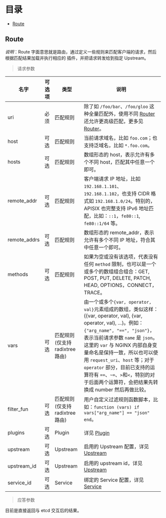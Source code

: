 
目录
===

* [Route](#route)

## Route

*说明*：Route 字面意思就是路由，通过定义一些规则来匹配客户端的请求，然后根据匹配结果加载并执行相应的
插件，并把请求转发给到指定 Upstream。

> 请求参数

|名字      |可选项   |类型 |说明        |
|---------|---------|----|-----------|
|uri      |必须 |匹配规则|除了如 `/foo/bar`、`/foo/gloo` 这种全量匹配外，使用不同 [Router](architecture-design-cn.md#router) 还允许更高级匹配，更多见 [Router](architecture-design-cn.md#router)。|
|host     |可选 |匹配规则|当前请求域名，比如 `foo.com`；也支持泛域名，比如 `*.foo.com`。|
|hosts    |可选 |匹配规则|数组形态的 host，表示允许有多个不同 host，匹配其中任意一个即可。|
|remote_addr|可选 |匹配规则|客户端请求 IP 地址，比如 `192.168.1.101`、`192.168.1.102`，也支持 CIDR 格式如 `192.168.1.0/24`。特别的，APISIX 也完整支持 IPv6 地址匹配，比如：`::1`，`fe80::1`, `fe80::1/64` 等。|
|remote_addrs|可选 |匹配规则|数组形态的 remote_addr，表示允许有多个不同 IP 地址，符合其中任意一个即可。|
|methods  |可选 |匹配规则|如果为空或没有该选项，代表没有任何 `method` 限制，也可以是一个或多个的数组组合组合：GET, POST, PUT, DELETE, PATCH, HEAD, OPTIONS，CONNECT，TRACE。|
|vars       |可选  |匹配规则(仅支持 radixtree 路由)|由一个或多个`{var, operator, val}`元素组成的数组，类似这样：{{var, operator, val}, {var, operator, val}, ...}。例如：`{"arg_name", "==", "json"}`，表示当前请求参数 `name` 是 `json`。这里的 `var` 与 NGINX 内部自身变量命名是保持一致，所以也可以使用 `request_uri`、`host` 等；对于 `operator` 部分，目前已支持的运算符有 `==`、`~=`、`>`和`<`，特别的对于后面两个运算符，会把结果先转换成 number 然后再做比较。|
|filter_fun |可选  |匹配规则(仅支持 radixtree 路由)|用户自定义过滤规则函数脚本，比如：`function (vars) if vars["arg_name"] == "json" end`。|
|plugins  |可选 |Plugin|详见 [Plugin](architecture-design-cn.md#plugin) |
|upstream |可选 |Upstream|启用的 Upstream 配置，详见 [Upstream](architecture-design-cn.md#upstream)|
|upstream_id|可选 |Upstream|启用的 upstream id，详见 [Upstream](architecture-design-cn.md#upstream)|
|service_id|可选 |Service|绑定的 Service 配置，详见 [Service](architecture-design-cn.md#service)|

> 应答参数

目前是直接返回与 etcd 交互后的结果。
